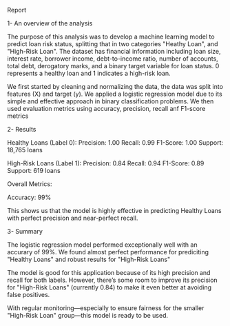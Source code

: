 Report

1- An overview of the analysis 

The purpose of this analysis was to develop a machine learning model to predict loan risk status, splitting that in two categories "Heathy Loan", and "High-Risk Loan". The dataset has financial information including loan size, interest rate, borrower income, debt-to-income ratio, number of accounts, total debt, derogatory marks, and a binary target variable for loan status. 
0 represents a healthy loan and 1 indicates a high-risk loan. 

We first started by cleaning and normalizing the data, the data was split into features (X) and target (y). We applied a logistic regression model due to its simple and effective approach in binary classification problems. We then used evaluation metrics using accuracy, precision, recall anf F1-score metrics 

2- Results 

Healthy Loans (Label 0):
Precision: 1.00
Recall: 0.99
F1-Score: 1.00
Support: 18,765 loans

High-Risk Loans (Label 1):
Precision: 0.84
Recall: 0.94
F1-Score: 0.89
Support: 619 loans

Overall Metrics:

Accuracy: 99%

This shows us that the model is highly effective in predicting Healthy Loans with perfect precision and near-perfect recall.

3- Summary 

The logistic regression model performed exceptionally well with an accurary of 99%. We found almost perfect performance for prediciting "Healthy Loans" and robust results for "High-Risk Loans"

The model is good for this application because of its high precision and recall for both labels. However, there’s some room to improve its precision for "High-Risk Loans" (currently 0.84) to make it even better at avoiding false positives.

With regular monitoring—especially to ensure fairness for the smaller "High-Risk Loan" group—this model is ready to be used.

